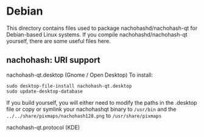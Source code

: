 
Debian
====================
This directory contains files used to package nachohashd/nachohash-qt
for Debian-based Linux systems. If you compile nachohashd/nachohash-qt yourself, there are some useful files here.

## nachohash: URI support ##


nachohash-qt.desktop  (Gnome / Open Desktop)
To install:

	sudo desktop-file-install nachohash-qt.desktop
	sudo update-desktop-database

If you build yourself, you will either need to modify the paths in
the .desktop file or copy or symlink your nachohashqt binary to `/usr/bin`
and the `../../share/pixmaps/nachohash128.png` to `/usr/share/pixmaps`

nachohash-qt.protocol (KDE)

